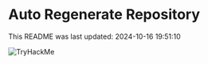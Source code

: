 # Auto Regenerate Repository

This README was last updated: 2024-10-16 19:51:10

 ![TryHackMe](https://tryhackme.com/badge/533634)